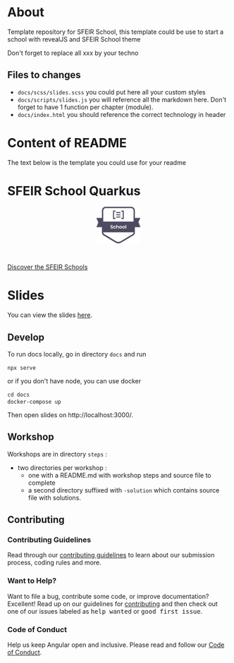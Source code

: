 # About

Template repository for SFEIR School, this template could be use to start a school with revealJS and SFEIR School theme

Don't forget to replace all xxx by your techno

## Files to changes

- `docs/scss/slides.scss` you could put here all your custom styles
- `docs/scripts/slides.js` you will reference all the markdown here. Don't forget to have 1 function per chapter (module).
- `docs/index.html` you should reference the correct technology in header

# Content of README

The text below is the template you could use for your readme

# SFEIR School Quarkus

<p align="center">
 <img style="display:block" width="20%" height="20%" src="./docs/assets/images/sfeir-school-logo.png" alt="SFEIR School logo">
</p>

<br/>

[Discover the SFEIR Schools](https://www.sfeir.com/fr/contenus-dexperts/sfeir-school)

# Slides

You can view the slides [here](https://sfeir-open-source.github.io/sfeir-school-Quarkus/).

## Develop

To run docs locally, go in directory `docs` and run 
```shell
npx serve
``` 
or if you don't have node, you can use docker 
```shell
cd docs
docker-compose up
``` 
Then open slides on http://localhost:3000/.

## Workshop

Workshops are in directory `steps` : 
* two directories per workshop :
  * one with a README.md with workshop steps and source file to complete
  * a second directory suffixed with `-solution` which contains source file with solutions.

## Contributing

### Contributing Guidelines

Read through our [contributing guidelines][contributing] to learn about our submission process, coding rules and more.

### Want to Help?

Want to file a bug, contribute some code, or improve documentation? Excellent! Read up on our guidelines for [contributing][contributing] and then check out one of our issues labeled as <kbd>help wanted</kbd> or <kbd>good first issue</kbd>.

### Code of Conduct

Help us keep Angular open and inclusive. Please read and follow our [Code of Conduct][codeofconduct].

[contributing]: CONTRIBUTING.md
[codeofconduct]: https://github.com/sfeir-open-source/code-of-conduct/blob/master/CODE_OF_CONDUCT.md
